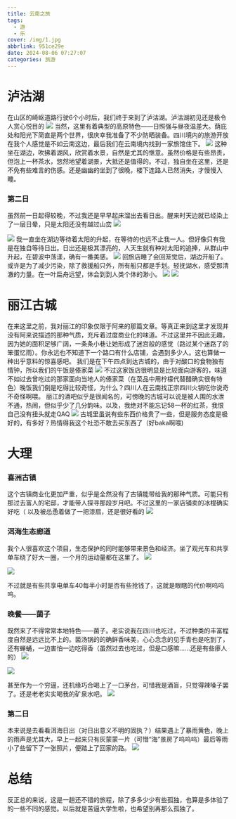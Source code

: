 ```yaml
---
title: 云南之旅
tags:
  - 游
  - 乐
cover: /img/1.jpg
abbrlink: 951ce29e
date: 2024-08-06 07:27:07
categories: 旅游
---
```

# 泸沽湖
在山区的崎岖道路行驶6个小时后，我们终于来到了泸沽湖。泸沽湖初见还是极令人赏心悦目的
 ![](https://www.yiurblog.top/post/1.jpg)
当然，这里有着典型的高原特色——日照强与昼夜温差大。荫庇处和阳光下简直是两个世界，很庆幸我准备了不少防晒装备。四川境内的旅游开放在我个人感觉是不如云南这边，最后我们在云南境内找到一家旅馆住下。
 ![](https://www.yiurblog.top/post/3.jpg) 
这种坐在湖边，吹拂着湖风，欣赏着水景，自然是尤其的惬意。虽然价格是有些昂贵，但泡上一杯茶水，悠然地望着湖景，大抵还是值得的。不过，独自坐在这里，还是不免有些难言的伤感。还是幽幽的坐到了很晚，楼下连路人已然消失，才慢慢入睡。

### 第二日
虽然前一日起得较晚，不过我还是早早起床溜出去看日出。醒来时天边就已经染上了一层日晕，只是太阳还没有越过山峦
![](https://www.yiurblog.top/post/2.jpg)

![](https://www.yiurblog.top/post/4.jpg) 
我一直坐在湖边等待着太阳的升起，在等待的也远不止我一人。但好像只有我是在独自等待日出。日出还是极其漂亮的，人天生就有种对太阳的追捧，从群山中升起，在碧波中荡漾，确有一番美感。
![](https://www.yiurblog.top/post/5.jpg)
回旅店睡了会回笼觉后，湖边开船了。或许是为了减少污染，除了救援船只外，所有船只都是手划。轻抚湖水，感受那清澈的力量。在一叶扁舟远望，体会到到人类个体的渺小。
![](https://www.yiurblog.top/post/6.jpg)
![](https://www.yiurblog.top/post/7.jpg)

# 丽江古城
在来这里之前，我对丽江的印象仅限于阿来的那篇文章。等真正来到这里才发现并没有阿来说描述的那种气质，充斥着过度商业化的味道。不过这里并不因此无趣，因为她的面积足够广阔，一条条小巷让她形成了迷宫般的感觉（路过某个迷路了的笨蛋忆雨）。你永远也不知道下一个路口有什么店铺，会遇到多少人。这也算做一种出乎意料的惊喜感吧。
我们是在下午四点到达古城的，由于对酸口的食物独有情钟，所以我们的午饭是傣家菜
![](https://www.yiurblog.top/post/8.jpg)
不过这家饭店很明显是比较面向游客的，味道不如过去曾吃过的那家面向当地人的傣家菜（在菜品中用柠檬代替醋确实很有特色）晚饭我们倒是吃得比较奇怪，为什么？四川人在云南找正宗四川火锅吃你说奇不奇怪啊喂。
丽江的酒吧似乎是很闻名的，可傍晚的古城可以说是被人围的水泄不通，热闹，但似乎少了几分韵味。以及，我绝对不能忘记58一杯的红茶，我恨自己没有扭头就走QAQ
![](https://www.yiurblog.top/post/9.jpg)
古城里虽说有些东西价格贵了一些，但是服务态度是极好的，有多好？热情得我这个社恐不敢去买东西了（好baka啊喂)

# 大理
### 喜洲古镇
这个古镇商业化更加严重，似乎是全然没有了古镇能带给我的那种气质。可能只有那过去富人的宅邸，才能带人探寻那段岁月吧。不过这里的一家店铺卖的冰棍确实好吃（
以及被怂恿着做了一把漆扇，还是很好看的
![](https://www.yiurblog.top/post/10.jpg)

### 洱海生态廊道
我个人很喜欢这个项目，生态保护的同时能够带来景色和经济。坐了观光车和共享单车绕了好大一圈，一个月的运动量都在这里了。
![](https://www.yiurblog.top/post/11.jpg)

![](https://www.yiurblog.top/post/12.jpg)

不过就是有些共享电单车40每半小时是否有些抢钱了，这就是眼瞎的代价啊呜呜呜。

### 晚餐——菌子
既然来了不得常常本地特色——菌子。老实说我在四川也吃过，不过种类的丰富程度自然是远远比不上的。菌汤锅的的确鲜香味美，心心念念的见手青也是吃到了，还有蝉蛹，一边害怕一边吃得香（虽然过去也吃过，但是口感嘛......还是有些瘆人的）
![](https://www.yiurblog.top/post/13.jpg)

![](https://www.yiurblog.top/post/14.jpg)

甚至作为一个穷逼，还机缘巧合喝上了一口茅台，可惜我是酒盲，只觉得辣嗓子罢了。还是老老实实喝我的矿泉水吧。
![](https://www.yiurblog.top/post/15.jpg)

### 第二日
本来说是去看看洱海日出（对日出意义不明的固执？）结果遇上了暴雨黄色，晚上的雨声是尤其大，早上一起来只有灰蒙蒙一片（可惜“海”景房了呜呜呜）最后等雨小了些留下了一张照片，便踏上了回家的路。
![](https://www.yiurblog.top/post/16.jpg)
# 总结
反正总的来说，这是一趟还不错的旅程，除了多多少少有些孤独，也算是多体验了的一些不同的感觉。以后就是苦逼大学生啦，也希望别再那么孤独了。